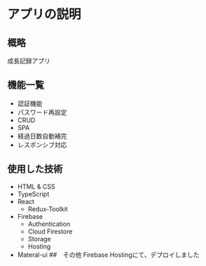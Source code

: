 # アプリの説明
## 概略
成長記録アプリ
## 機能一覧
- 認証機能
- パスワード再設定
- CRUD
- SPA
- 経過日数自動補完
- レスポンシブ対応
## 使用した技術
 - HTML & CSS 
 - TypeScript
 - React
     - Redux-Toolkit
 - Firebase
     - Authentication
     - Cloud Firestore
     - Storage
     - Hosting
 - Materal-ui
##　その他
Firebase Hostingにて、デプロイしました
